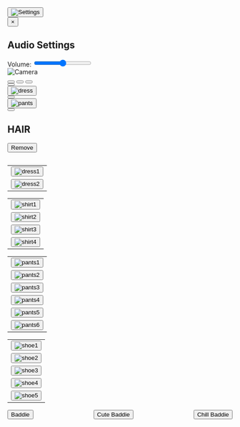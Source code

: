 <html lang="en">
<head>
  <meta charset="UTF-8">
  <meta http-equiv="X-UA-Compatible" content="IE=edge">
  <meta name="viewport" content="width=device-width, initial-scale=1.0">
  <link rel="preconnect" href="https://fonts.googleapis.com">
  <link rel="preconnect" href="https://fonts.gstatic.com" crossorigin>
  <link href="https://fonts.googleapis.com/css2?family=Noto+Sans+KR&display=swap" rel="stylesheet">
  <script src="https://kit.fontawesome.com/74b8c9745c.js" crossorigin="anonymous"></script>
  <title>CODE COUTURE</title>
  <link rel="stylesheet" href="style.css">
  <link rel="stylesheet" href="scroll.css">
  <link rel="stylesheet" href="ness.css">
</head>
<body>
  <!-- Settings overlay -->
  <button id="settingsButton">
    <img src="images/icons/settings.png" alt="Settings">
  </button>
  
  <!-- Settings overlay -->
  <div id="settingsOverlay">
    <div class="nes-dialog is-rounded">
      <button id="closeButton">&times;</button>
      <h2>Audio Settings</h2>
      <div class="audioControls">
        <label for="volumeSlider">Volume:</label>
        <input type="range" id="volumeSlider" min="0" max="100" step="1">
      </div>
    </div>
  </div>
  <script src="camera.js"></script>
<audio id="camera" autoplay loop></audio>
<div id="sex">
  <div class="music-buttons">
    <img src="images/icons/camera.png" onclick="changeContent('audio/gametheme.mp3', 'url(images/tops/back.jpeg)')" alt="Camera" />
  </div>
</div>
  <div id="display">
    <div id="canvas">
      <canvas id="base"></canvas>
      <canvas id="shoes"></canvas>
      <canvas id="dress"></canvas>
      <canvas id="pants"></canvas>
      <canvas id="shirtbase"></canvas>
      <canvas id="shirt"></canvas>
      <canvas id="eyes"></canvas>
      <canvas id="hair"></canvas>
      <canvas id="accessories"></canvas>
      <canvas id="blank"></canvas>
      <img id="results">
    </div>
    <audio id="music" src="audio/gametheme.mp3" autoplay loop></audio>
    <div id="sex">
      <button id="man-btn" onclick="medskin()">
        <span class="medskin-icon"></span>
      </button>
      <button id="woman-btn" onclick="lightskin()">
        <span class="lightskin-icon"></span>
      </button>
      <button id="woman-btn" onclick="darkskin()">
        <span class="darkskin-icon"></span>
      </button>
    </div>
  </div>
  <div id="setting" class="absolute">
    <div id="menu">
      <div class="menu-content">
        <button class="menu-btn" id="body-btn" onclick="menu(0, 'orange', 'rgb(255, 233, 172)')">
          <i class="fas fa-meh-blank fa-4x"></i>
        </button>
      </div>
      <div class="menu-content">
        <button class="menu-btn" id="dress-btn" onclick="menu(1, 'orange', 'rgb(255, 233, 172)')">
          <img src="https://raw.githubusercontent.com/codecouturebaddies/codec/gh-pages/images/large-dress.png" alt="dress"> 
        </button>
      </div>
      <div class="menu-content">
        <button class="menu-btn" id="shirt-btn" onclick="menu(2, 'orange', 'rgb(255, 233, 172)')">
          <i class="fas fa-tshirt fa-4x"></i>
        </button>
      </div>
      <div class="menu-content">
        <button class="menu-btn" id="pants-btn" onclick="menu(3, 'orange', 'rgb(255, 233, 172)')">
          <img src="https://raw.githubusercontent.com/sele906/StardewDressUp/main/pants.png" alt="pants">
        </button>
      </div>
      <div class="menu-content">
        <button class="menu-btn" id="shoes-btn" onclick="menu(4, 'orange', 'rgb(255, 233, 172)')">
          <i class="fas fa-shoe-prints fa-4x"></i>
        </button>
      </div>
    </div>
    <div id="content" class="relative">
      <div class="content-item" id="body-content">
        <div id="bodyinf">
          <div class="bodyinfwrap" id="bodyinf-Up">
            <h2 class="bodyinfheader">HAIR</h2>
            <div id="hairbox">
              <div class="body-arrow" id="L-arrow">
                <i class="fa fa-solid fa-angle-left fa-3x" id="hairbtn-L" onclick="hairbtnL()"></i>
              </div>
              <canvas id="hairDcanvas"></canvas>
              <div class="body-arrow" id="R-arrow">
                <i class="fa fa-solid fa-angle-right fa-3x" id="hairbtn-R" onclick="hairbtnR()"></i>
              </div>
            </div>
            <div id="hair-setting">
              <div><button id="hairundo" onclick="hairundobtn()"> Remove </button></div>
            </div>
          </div>
          <div class="bodyinfwrap" id="bodyinf-Down">
            <h2 class="bodyinfheader"></h2>
            <div id="accessorybox">
              <canvas id="accessoryDcanvas"></canvas>
            </div>
          </div>
        </div>
      </div>
     <div class="content-item" id="dress-content">
        <table>
          <tr>
            <td><button onclick="dressbtn(0)"><img src="images/dresses/dress1.png" alt="dress1"></button></td>
          </tr>
          <tr>
            <td><button onclick="dressbtn(1)"><img src="images/dresses/dress2.png" alt="dress2"></button></td>
          </tr>
        </table>
      </div>
      <div class="content-item" id="shirt-content">
        <table>
          <tr>
            <td><button onclick="shirtbtn(0)"><img src="images/zcropped/top1c.png" alt="shirt1"></button></td>
          </tr>
          <tr>
            <td><button onclick="shirtbtn(1)"><img src="images/zcropped/top2c.png" alt="shirt2"></button></td>          
          </tr>
          <tr>
            <td><button onclick="shirtbtn(2)"><img src="images/zcropped/top3c.png" alt="shirt3"></button></td>        
          </tr>
          <tr>
            <td><button onclick="shirtbtn(3)"><img src="images/zcropped/top4c.png" alt="shirt4"></button></td>           
          </tr>
        </table>
      </div>
      <div class="content-item" id="pants-content">
        <table>
          <tr>
            <td><button onclick="pantsbtn(0)"><img src="images/zcropped/bottom1c.png" alt="pants1"></button></td>           
          </tr>
          <tr>
            <td><button onclick="pantsbtn(1)"><img src="images/zcropped/bottom2c.png" alt="pants2"></button></td>          
          </tr>
          <tr>
            <td><button onclick="pantsbtn(2)"><img src="images/zcropped/bottom3c.png" alt="pants3"></button></td>           
          </tr>
          <tr>
            <td><button onclick="pantsbtn(3)"><img src="images/zcropped/bottom4c.png" alt="pants4"></button></td>          
          </tr>
          <tr>
            <td><button onclick="pantsbtn(4)"><img src="images/zcropped/bottom5c.png" alt="pants5"></button></td>          
          </tr>
          <tr>
            <td><button onclick="pantsbtn(5)"><img src="images/zcropped/bottom6c.png" alt="pants6"></button></td>         
          </tr>
        </table>
      </div>
      <div class="content-item" id="shoes-content">
        <table>
          <tr>
            <td><button onclick="shoesbtn(0)"><img src="images/zcropped/shoe1c.png" alt="shoe1"></button></td>
          </tr>
          <tr>
            <td><button onclick="shoesbtn(1)"><img src="images/zcropped/shoe2c.png" alt="shoe2"></button></td>
          </tr>
          <tr>
            <td><button onclick="shoesbtn(2)"><img src="images/zcropped/shoe3c.png" alt="shoe3"></button></td>
          </tr>
          <tr>
            <td><button onclick="shoesbtn(3)"><img src="images/zcropped/shoe4c.png" alt="shoe4"></button></td>
          </tr>
          <tr>
            <td><button onclick="shoesbtn(4)"><img src="images/zcropped/shoe5c.png" alt="shoe5"></button></td>
          </tr>
        </table>
      </div>

<style>
  .music-buttons {
    display: flex;
    justify-content: space-between;
  }
</style>

<style>
  .music-buttons {
    display: flex;
    justify-content: space-between;
  }
</style>

<script src="system.js"></script>
<audio id="music" autoplay loop></audio>
<div id="sex">
  <div class="music-buttons">
    <button onclick="changeContent('audio/gametheme.mp3', 'url(images/tops/back.jpeg)')">Baddie</button>
    <button onclick="changeContent('audio/Popmusic.mp3', 'url(images/tops/cutebaddie.jpg)')">Cute Baddie</button>
    <button onclick="changeContent('audio/paris.mp3', 'url(images/tops/pinkcloset.jpeg)')">Chill Baddie</button>
  </div>
</div>

<script>
  var musicElement = document.getElementById('music');

  function changeContent(musicSrc, backgroundSrc) {
    changeMusic(musicSrc);
    changeBackground(backgroundSrc);
  }

  function changeMusic(musicSrc) {
    musicElement.src = musicSrc;
    musicElement.load();
    musicElement.play();
  }

  function changeBackground(backgroundSrc) {
    document.body.style.backgroundImage = backgroundSrc;
  }
</script>
